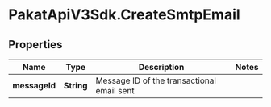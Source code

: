 # PakatApiV3Sdk.CreateSmtpEmail

## Properties
Name | Type | Description | Notes
------------ | ------------- | ------------- | -------------
**messageId** | **String** | Message ID of the transactional email sent | 



